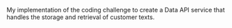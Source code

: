 My implementation of the coding challenge to create a Data API service that handles the storage and retrieval of 
customer texts.